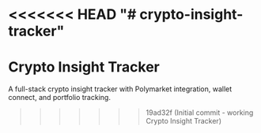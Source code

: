 <<<<<<< HEAD
"# crypto-insight-tracker" 
=======
# Crypto Insight Tracker

A full-stack crypto insight tracker with Polymarket integration, wallet connect, and portfolio tracking.
>>>>>>> 19ad32f (Initial commit - working Crypto Insight Tracker)

